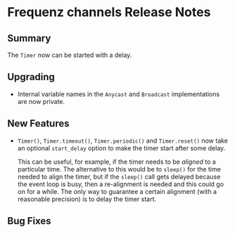 # Frequenz channels Release Notes

## Summary

The `Timer` now can be started with a delay.

## Upgrading

* Internal variable names in the `Anycast` and `Broadcast` implementations are now private.

## New Features

* `Timer()`, `Timer.timeout()`, `Timer.periodic()` and `Timer.reset()` now take an optional `start_delay` option to make the timer start after some delay.

  This can be useful, for example, if the timer needs to be *aligned* to a particular time. The alternative to this would be to `sleep()` for the time needed to align the timer, but if the `sleep()` call gets delayed because the event loop is busy, then a re-alignment is needed and this could go on for a while. The only way to guarantee a certain alignment (with a reasonable precision) is to delay the timer start.

## Bug Fixes

<!-- Here goes notable bug fixes that are worth a special mention or explanation -->
